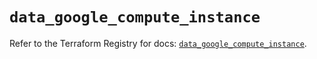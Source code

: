 # `data_google_compute_instance`

Refer to the Terraform Registry for docs: [`data_google_compute_instance`](https://registry.terraform.io/providers/hashicorp/google/5.26.0/docs/data-sources/compute_instance).
